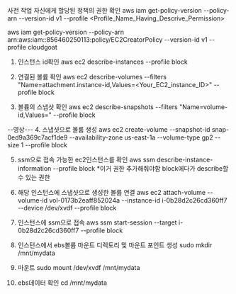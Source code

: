 사전 작업
자신에게 할당된 정책의 권한 확인
aws iam get-policy-version --policy-arn <Policy-Arn> --version-id v1 --profile <Profile_Name_Having_Descrive_Permission>


aws iam get-policy-version --policy-arn arn:aws:iam::856460250113:policy/EC2CreatorPolicy --version-id v1 --profile cloudgoat

1. 인스턴스 id확인
aws ec2 describe-instances --profile block

2. 연결된 볼륨 확인
aws ec2 describe-volumes --filters "Name=attachment.instance-id,Values=<Your_EC2_instance_ID>" --profile block

3. 볼륨의 스냅샷 확인
aws ec2 describe-snapshots --filters "Name=volume-id,Values=<Volume-ID>" --profile block

--영상---
4. 스냅샷으로 볼륨 생성
aws ec2 create-volume --snapshot-id snap-0ed9a369c7acf1de9 --availability-zone us-east-1a --volume-type gp2 --size 1 --profile block


5. ssm으로 접속 가능한 ec2인스턴스를 확인
aws ssm describe-instance-information --profile block
*이거 권한 추가해줘야함 block에다가 describe할 수 있는 권한


6. 해당 인스턴스에 스냅샷으로 생성한 볼륨 연결
aws ec2 attach-volume --volume-id vol-0173b2eaff852024a --instance-id i-0b28d2c26cd360ff7 --device /dev/xvdf --profile block

7. 인스턴스에 ssm으로 접속
aws ssm start-session --target i-0b28d2c26cd360ff7 --profile block


8. 인스턴스에서 ebs볼륨 마운트 디렉토리 및 마운트 포인트 생성
sudo mkdir /mnt/mydata

9. 마운트
sudo mount /dev/xvdf /mnt/mydata

10. ebs데이터 확인
cd /mnt/mydata

    